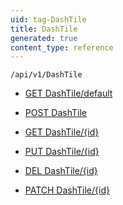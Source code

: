 ```yaml
---
uid: tag-DashTile
title: DashTile
generated: true
content_type: reference
---
```


```http
/api/v1/DashTile
```




* [GET DashTile/default](v1DashTile_DefaultDashTile.md)

* [POST DashTile](v1DashTile_PostDashTile.md)

* [GET DashTile/{id}](v1DashTile_GetDashTile.md)

* [PUT DashTile/{id}](v1DashTile_PutDashTile.md)

* [DEL DashTile/{id}](v1DashTile_DeleteDashTile.md)

* [PATCH DashTile/{id}](v1DashTile_PatchDashTile.md)